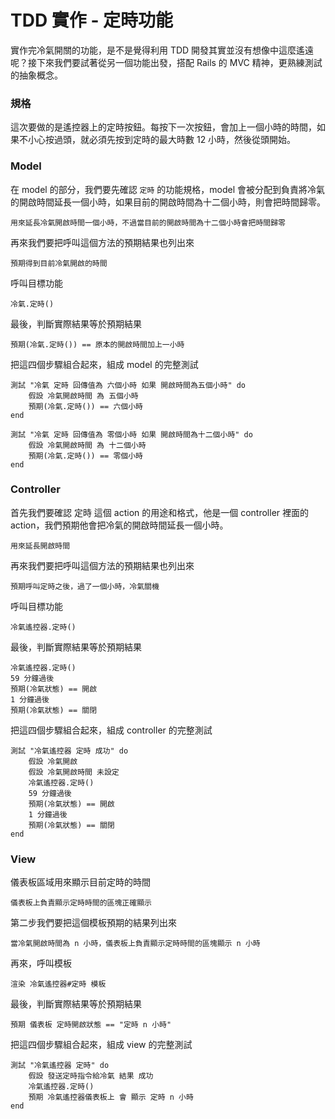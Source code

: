 # TDD 實作 - 定時功能

實作完冷氣開關的功能，是不是覺得利用 TDD 開發其實並沒有想像中這麼遙遠呢？接下來我們要試著從另一個功能出發，搭配 Rails 的 MVC 精神，更熟練測試的抽象概念。

### 規格

這次要做的是遙控器上的定時按鈕。每按下一次按鈕，會加上一個小時的時間，如果不小心按過頭，就必須先按到定時的最大時數 12 小時，然後從頭開始。

### Model
在 model 的部分，我們要先確認 `定時` 的功能規格，model 會被分配到負責將冷氣的開啟時間延長一個小時，如果目前的開啟時間為十二個小時，則會把時間歸零。

`用來延長冷氣開啟時間一個小時，不過當目前的開啟時間為十二個小時會把時間歸零`

再來我們要把呼叫這個方法的預期結果也列出來

`預期得到目前冷氣開啟的時間`

呼叫目標功能

`冷氣.定時()`

最後，判斷實際結果等於預期結果

`預期(冷氣.定時()) == 原本的開啟時間加上一小時`

把這四個步驟組合起來，組成 model 的完整測試

```
測試 "冷氣 定時 回傳值為 六個小時 如果 開啟時間為五個小時" do
    假設 冷氣開啟時間 為 五個小時
    預期(冷氣.定時()) == 六個小時
end

測試 "冷氣 定時 回傳值為 零個小時 如果 開啟時間為十二個小時" do
    假設 冷氣開啟時間 為 十二個小時
    預期(冷氣.定時()) == 零個小時
end
```

### Controller
首先我們要確認 定時 這個 action 的用途和格式，他是一個 controller 裡面的 action，我們預期他會把冷氣的開啟時間延長一個小時。

`用來延長開啟時間`

再來我們要把呼叫這個方法的預期結果也列出來

`預期呼叫定時之後，過了一個小時，冷氣關機`

呼叫目標功能

`冷氣遙控器.定時()`

最後，判斷實際結果等於預期結果

```
冷氣遙控器.定時()
59 分鐘過後
預期(冷氣狀態) == 開啟
1 分鐘過後
預期(冷氣狀態) == 關閉
```

把這四個步驟組合起來，組成 controller 的完整測試

```
測試 "冷氣遙控器 定時 成功" do
	假設 冷氣開啟
	假設 冷氣開啟時間 未設定
    冷氣遙控器.定時()
	59 分鐘過後
	預期(冷氣狀態) == 開啟
	1 分鐘過後
	預期(冷氣狀態) == 關閉
end
```

### View

儀表板區域用來顯示目前定時的時間

`儀表板上負責顯示定時時間的區塊正確顯示`

第二步我們要把這個模板預期的結果列出來

```
當冷氣開啟時間為 n 小時，儀表板上負責顯示定時時間的區塊顯示 n 小時
```

再來，呼叫模板

`渲染 冷氣遙控器#定時 模板`

最後，判斷實際結果等於預期結果

`預期 儀表板 定時開啟狀態 == "定時 n 小時"`

把這四個步驟組合起來，組成 view 的完整測試

```
測試 "冷氣遙控器 定時" do
    假設 發送定時指令給冷氣 結果 成功
    冷氣遙控器.定時()
    預期 冷氣遙控器儀表板上 會 顯示 定時 n 小時
end
```
